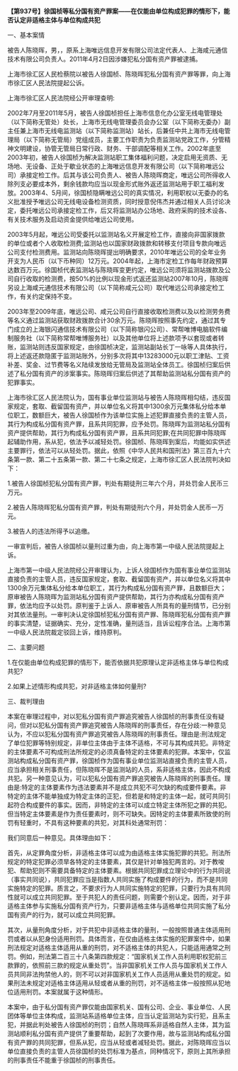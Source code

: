 **【第937号】徐国桢等私分国有资产罪案——在仅能由单位构成犯罪的情形下，能否认定非适格主体与单位构成共犯**

一、基本案情

被告人陈晓晖，男，，原系上海唯远信息开发有限公司法定代表人、上海咸元通信技术有限公司负责人。2011年4月2日因涉嫌犯私分国有资产罪被逮捕。

上海市徐汇区人民检蔡院以被告人徐国桢、陈晓晖犯私分国有资产罪等罪，向上海市徐汇区人民法院提起公诉。

上海市徐汇区人民法院经公开审理查明:

2002年7月至2011年5月，被告人徐国桢担任上海市信息化办公室无线电管理处（以下简称无管处）处长，上海市无线电管理委员会办公室（以下简称无委办）副主任兼上海市无线电监测站（以下简称监测站）站长，后兼任中共上海市无线电管理局（以下简称无管局）党组成员，主要工作职责为负责监测站党政工作，分管精神文明建设，协管无管局日常行政、财务、干部调配等相关工作。2002年底至2003年初，被告人徐国桢为解决监测站职工集体福利问题，决定启用无资质、无场地、无设备、正处于歇业状态的上海唯远信息开发有限公司（以下简称唯远公司）承接定检工作。后其与该公司负责人、被告人陈晓晖商定，唯远公司所得收人除列支必要成本外，剩余钱款均应当以现金形式账外返还监测站用于职工福利发放。2003年4、5月间，徐国桢隐瞒唯远公司的真实情况，利用职权以无委办的名义批准授予唯远公司无线电设备检测资质，同时授意倪伟杰并通过相关人员讨论决定，委托唯远公司承接定检工作，后又将监测站办公场地、政府采购的技术设各、有关技术服务及启动资金提供给唯远公司使用。

2003年5月起，唯远公司受委托以监测站名义开展定检工作，直接向非国家拨款的单位或者个人收取检测费;监测站也以国家财政拨款和转移支付项目专款向唯远公司支付检测费用。监测站向陈晓晖提出明确要求，2010年唯远公司的全年业务开支为人民币（以下币种同）12万元。2004年起，上海市定检工作每年财政预算达数百万元。徐国桢代表监测站与陈晓晖变更约定，唯远公司须将监测站拨款及公司自行收取的检测费，按50%的比例以现金形式返还监测站2007年10月，陈晓晖另设上海咸元通信技术有限公司（以下简称咸元公司）取代唯远公司承接定检工作，有关约定保持不变。

2003年至2009年底，唯远公司、咸元公司自行直接收取检测费以及以检测劳务费等名义通过监测站获取财政拨款合计30余万元。陈晓晖按照事先约定，通过其专门成立的上海银闪通信技术有限公司（以下简称银闪公司）、常帮唯博电脑软件编制服务社（以下简称常帮唯博服务社）以及其他单位将上述款项予以套现或者转账，监测站则违反国家规定，由徐国桢决定，监测站副站长丁一咏等人具体执行，将上述返还款隐匿于监测站账外，分别多次将其中13283000元以职工津贴、工资补差、奖金、过节费等名义陆续发放给无管局及监测站全体员工。徐国桢归案后供述了私分国有资产的涉案事实。陈晓晖归案后供述了其帮助监测站私分国有资产的犯罪事实。

上海市徐汇区人民法院认为，国有事业单位监测站与被告人陈晓晖相勾结，违反国家规定，套取、截留国有资产，并以单位名义将其中1300余万元集体私分给本单位职工，数额巨大，被告人徐国桢作为该单位实施上述犯罪直接负责的主管人员，其行为构成私分国有资产罪，且系共同犯罪，应予处罚。陈晓晖为监测站私分国有资产提供帮助，其行为构成私分国有资产罪，且系共同犯罪;在共同犯罪中陈晓晖起辅助作用，系从犯，依法予以减轻处罚。徐国桢、陈晓晖到案后，均能如实供述主要罪行，依法可以从轻处罚。据此，依照《中华人民共和国刑法》第三百九十六条第一款、第二十五条第一款、第二十七条之规定，上海市徐汇区人民法院判决如下：

1.被告人徐国桢犯私分国有资产罪，判处有期徒刑三年六个月，并处罚金人民币三万元。

2.被告人陈晓晖犯私分国有资产罪，判处有期徒刑六个月，并处罚金人民币一万元。

3.被告人的违法所得予以追缴。

一审宣判后，被告人徐国桢以量刑过重为由，向上海市第一中级人民法院提起上诉。

上海市第一中级人民法院经公开审理认为，上诉人徐国桢作为国有事业单位监测站直接负责的主管人员，违反国家规定，套取、截留国有资产，并以单位名义将其中1300余万元集体私分给本单位职工，其行为构成私分国有资产罪，且数额巨大；原审被告人陈晓晖为监测站私分国有资产提供帮助，其行为亦构成私分国有资产罪，依法均应予以处罚。原判鉴于上诉人、原审被告人所具有的量刑情节，已分别对其依法量刑。一审判决认定徐国桢犯私分国有资产罪、陈晓晖犯私分国有资产罪的事实清楚，证据确实、充分，定性准确，量刑适当，且诉讼程序合法。上海市第一中级人民法院裁定驳回上诉，维持原判。

二、主要问题

1.在仅能由单位构成犯罪的情形下，能否依据共犯原理认定非适格主体与单位构成共犯?

2.如果上述情形构成共犯，对非适格主体如何量刑?

三、裁判理由

本案在审理过程中，对以犯私分国有资产罪追究被告人徐国桢的刑事责任没有疑问，但对以犯私分国有资产罪追究被告人陈晓晖的刑事责任，存在分歧:一种意见认为，不应以犯私分国有资产罪追究被告人陈晓晖的刑事责任。理由是:刑法规定了单位犯罪等特别规定，非单位主体由于主体不适格，不可与其构成共犯。非特定的主体要素不可构成刑法所规定的必须真备特定的主体要素的犯罪。本案中，仅监测站构成私分国有资产罪，徐国桢作为国有事业单位监测站直接负责的主管人员，应当承担相关刑事责任，但陈晓晖不是监测站的人员，系非适格主体，因此不构成共犯。另一种意见认为，可以犯私分国有资产罪追究被告人陈晓晖的刑事责任。理由是:特定的主体要素作为违法要素并不是成立共犯不可欠缺的构成要件要素。非特定的主体不能单独成为特定主体的正犯，但若是和特定的主体一起，就可共同引起符合构成要件的事实。因而，非特定的主体可以成立特定主体所犯之罪的共犯。但当特定主体要素是作为责任要素时，则不可缺失。因特定的主体要素所致使的刑罚有轻重时，不具有这种要素的共犯，对其科处通常刑罚：

我们同意后一种意见。具体理由如下：

首先，从定罪角度分析，非适格主体可以成为由适格主体实施犯罪的共犯。刑法所规定的特定犯罪必须旱各特定的主体要素，其仅是针对单独犯两言的。对于教唆犯、帮助犯则不需要具备特定的主体要素。根据共同犯罪成立理论中的行为共同说（事实共同说），共同犯罪应当是指数人共同实施了构成要件的行为，而不是共同实施特定的犯罪。质言之，不要求行为人共同实施特定的犯罪，只要行为具有共同性就可以成立共同犯罪。至于共犯人的责任问题，则需要个别认定。因而，对于非适格主体参与实施私分国有资产行为，只要非适格主体与适格单位共同实施了私分国有资产的行为，就可以成立共同犯罪。

其次，从量刑角度分析，对于共犯中非适格主体的量刑，一般按照普通主体适用刑罚或者以从犯身份适用刑罚。具体而言，在仅由适格主体实施的犯罪案件中，如果刑法规定对适格主体适用从重的刑罚，对不适格主体的共犯人，只能适用通常之刑罚。例如，刑法第二百三十八条第四款规定：“国家机关工作人员利用职权犯前三款罪的，依照前三款的规定从重处罚”。当非国家机关工作人员与国家机关工作人员共同非法拘禁他人的，则不可以对非国家机关工作人员适用从重处罚的规定。如果刑法未规定对适格主体适用从轻或者从重的刑罚，对不适格主体一般按照从犯地位适用刑罚。本案就属于这种情形。

本案中，由于私分国有资产罪仅能由国家机关、国有公司、企业、事业单位、人民团体等单位主体构成，监测站系适格单位主体，应当认定监测站为实行犯，且系主犯，并据此判处被告人徐国桢的刑罚；自然人陈晓晖系非适格自然人主体，其为监测站顺利私分国有资产提供了重要帮助，起到了次要作用，故与监测站构成私分国有资产罪的共同犯罪，但系从犯，应当从轻或者减轻处罚。据此，对陈晓晖应当以单位直接负责的主管人员徐国桢的处罚标准为基点，同种情况下，原则上其所承担的刑事责任不能重于徐国桢的刑事责任。